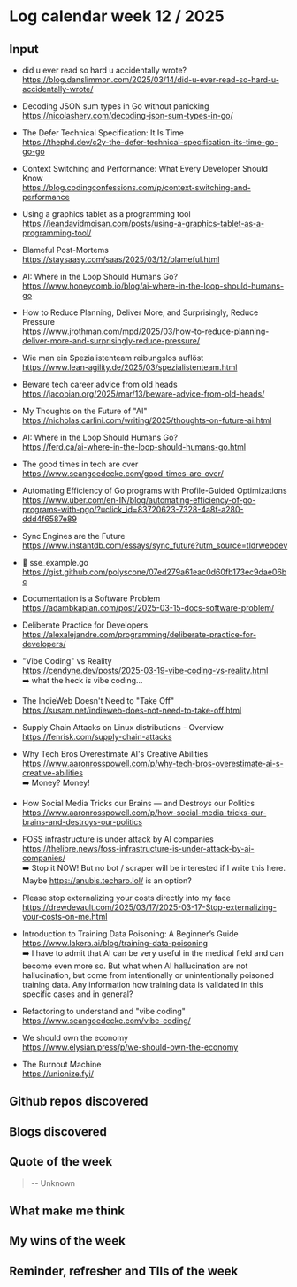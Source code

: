 # Log calendar week  12 / 2025


## Input
- did u ever read so hard u accidentally wrote?  
https://blog.danslimmon.com/2025/03/14/did-u-ever-read-so-hard-u-accidentally-wrote/

- Decoding JSON sum types in Go without panicking  
https://nicolashery.com/decoding-json-sum-types-in-go/
- The Defer Technical Specification: It Is Time  
https://thephd.dev/c2y-the-defer-technical-specification-its-time-go-go-go
- Context Switching and Performance: What Every Developer Should Know  
https://blog.codingconfessions.com/p/context-switching-and-performance
- Using a graphics tablet as a programming tool  
https://jeandavidmoisan.com/posts/using-a-graphics-tablet-as-a-programming-tool/


- Blameful Post-Mortems  
https://staysaasy.com/saas/2025/03/12/blameful.html

- AI: Where in the Loop Should Humans Go?  
https://www.honeycomb.io/blog/ai-where-in-the-loop-should-humans-go
- How to Reduce Planning, Deliver More, and Surprisingly, Reduce Pressure  
https://www.jrothman.com/mpd/2025/03/how-to-reduce-planning-deliver-more-and-surprisingly-reduce-pressure/

- Wie man ein Spezialistenteam reibungslos auflöst  
https://www.lean-agility.de/2025/03/spezialistenteam.html
- Beware tech career advice from old heads  
https://jacobian.org/2025/mar/13/beware-advice-from-old-heads/
- My Thoughts on the Future of "AI"  
https://nicholas.carlini.com/writing/2025/thoughts-on-future-ai.html
- AI: Where in the Loop Should Humans Go?  
https://ferd.ca/ai-where-in-the-loop-should-humans-go.html
- The good times in tech are over  
https://www.seangoedecke.com/good-times-are-over/
- Automating Efficiency of Go programs with Profile-Guided Optimizations  
https://www.uber.com/en-IN/blog/automating-efficiency-of-go-programs-with-pgo/?uclick_id=83720623-7328-4a8f-a280-ddd4f6587e89

- Sync Engines are the Future  
https://www.instantdb.com/essays/sync_future?utm_source=tldrwebdev

- :memo: sse_example.go  
https://gist.github.com/polyscone/07ed279a61eac0d60fb173ec9dae06bc

- Documentation is a Software Problem  
https://adambkaplan.com/post/2025-03-15-docs-software-problem/

- Deliberate Practice for Developers  
https://alexalejandre.com/programming/deliberate-practice-for-developers/

- "Vibe Coding" vs Reality  
https://cendyne.dev/posts/2025-03-19-vibe-coding-vs-reality.html  
:arrow_right: what the heck is vibe coding...

- The IndieWeb Doesn't Need to "Take Off"  
https://susam.net/indieweb-does-not-need-to-take-off.html
- Supply Chain Attacks on Linux distributions - Overview  
https://fenrisk.com/supply-chain-attacks
- Why Tech Bros Overestimate AI's Creative Abilities  
https://www.aaronrosspowell.com/p/why-tech-bros-overestimate-ai-s-creative-abilities  
:arrow_right: Money? Money!

- How Social Media Tricks our Brains — and Destroys our Politics  
https://www.aaronrosspowell.com/p/how-social-media-tricks-our-brains-and-destroys-our-politics
- FOSS infrastructure is under attack by AI companies  
https://thelibre.news/foss-infrastructure-is-under-attack-by-ai-companies/  
:arrow_right: Stop it NOW! But no bot / scraper will be interested if I write this here.
Maybe https://anubis.techaro.lol/ is an option?

- Please stop externalizing your costs directly into my face  
https://drewdevault.com/2025/03/17/2025-03-17-Stop-externalizing-your-costs-on-me.html

- Introduction to Training Data Poisoning: A Beginner’s Guide  
https://www.lakera.ai/blog/training-data-poisoning  
:arrow_right:
I have to admit that AI can be very useful in the medical field and can become even more so.
But what when AI hallucination are not hallucination, but come from intentionally or unintentionally poisoned training data.
Any information how training data is validated in this specific cases and in general?

- Refactoring to understand and "vibe coding"  
https://www.seangoedecke.com/vibe-coding/

- We should own the economy  
https://www.elysian.press/p/we-should-own-the-economy

- The Burnout Machine  
https://unionize.fyi/

## Github repos discovered

## Blogs discovered

## Quote of the week

>
>
> -- Unknown

## What make me think

## My wins of the week

## Reminder, refresher and TIls of the week
